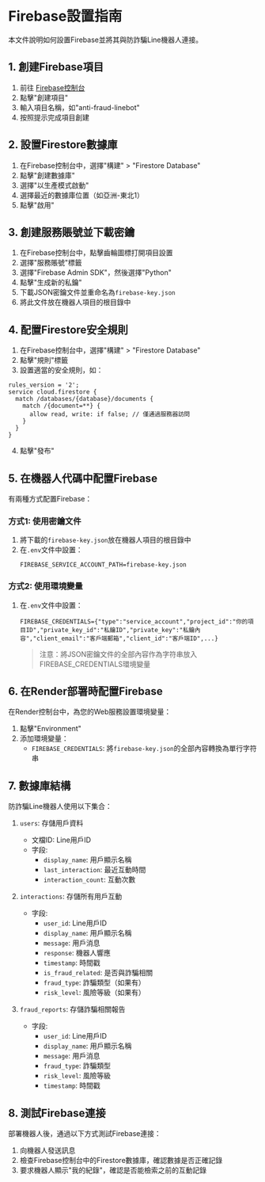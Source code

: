 # Firebase設置指南

本文件說明如何設置Firebase並將其與防詐騙Line機器人連接。

## 1. 創建Firebase項目

1. 前往 [Firebase控制台](https://console.firebase.google.com/)
2. 點擊"創建項目"
3. 輸入項目名稱，如"anti-fraud-linebot"
4. 按照提示完成項目創建

## 2. 設置Firestore數據庫

1. 在Firebase控制台中，選擇"構建" > "Firestore Database"
2. 點擊"創建數據庫"
3. 選擇"以生產模式啟動"
4. 選擇最近的數據庫位置（如亞洲-東北1）
5. 點擊"啟用"

## 3. 創建服務賬號並下載密鑰

1. 在Firebase控制台中，點擊齒輪圖標打開項目設置
2. 選擇"服務賬號"標籤
3. 選擇"Firebase Admin SDK"，然後選擇"Python"
4. 點擊"生成新的私鑰"
5. 下載JSON密鑰文件並重命名為`firebase-key.json`
6. 將此文件放在機器人項目的根目錄中

## 4. 配置Firestore安全規則

1. 在Firebase控制台中，選擇"構建" > "Firestore Database"
2. 點擊"規則"標籤
3. 設置適當的安全規則，如：

```
rules_version = '2';
service cloud.firestore {
  match /databases/{database}/documents {
    match /{document=**} {
      allow read, write: if false; // 僅通過服務器訪問
    }
  }
}
```

4. 點擊"發布"

## 5. 在機器人代碼中配置Firebase

有兩種方式配置Firebase：

### 方式1: 使用密鑰文件

1. 將下載的`firebase-key.json`放在機器人項目的根目錄中
2. 在`.env`文件中設置：
   ```
   FIREBASE_SERVICE_ACCOUNT_PATH=firebase-key.json
   ```

### 方式2: 使用環境變量

1. 在`.env`文件中設置：
   ```
   FIREBASE_CREDENTIALS={"type":"service_account","project_id":"你的項目ID","private_key_id":"私鑰ID","private_key":"私鑰內容","client_email":"客戶端郵箱","client_id":"客戶端ID",...}
   ```
   
   > 注意：將JSON密鑰文件的全部內容作為字符串放入FIREBASE_CREDENTIALS環境變量

## 6. 在Render部署時配置Firebase

在Render控制台中，為您的Web服務設置環境變量：

1. 點擊"Environment"
2. 添加環境變量：
   - `FIREBASE_CREDENTIALS`: 將`firebase-key.json`的全部內容轉換為單行字符串

## 7. 數據庫結構

防詐騙Line機器人使用以下集合：

1. `users`: 存儲用戶資料
   - 文檔ID: Line用戶ID
   - 字段:
     - `display_name`: 用戶顯示名稱
     - `last_interaction`: 最近互動時間
     - `interaction_count`: 互動次數

2. `interactions`: 存儲所有用戶互動
   - 字段:
     - `user_id`: Line用戶ID
     - `display_name`: 用戶顯示名稱
     - `message`: 用戶消息
     - `response`: 機器人響應
     - `timestamp`: 時間戳
     - `is_fraud_related`: 是否與詐騙相關
     - `fraud_type`: 詐騙類型（如果有）
     - `risk_level`: 風險等級（如果有）

3. `fraud_reports`: 存儲詐騙相關報告
   - 字段:
     - `user_id`: Line用戶ID
     - `display_name`: 用戶顯示名稱
     - `message`: 用戶消息
     - `fraud_type`: 詐騙類型
     - `risk_level`: 風險等級
     - `timestamp`: 時間戳

## 8. 測試Firebase連接

部署機器人後，通過以下方式測試Firebase連接：

1. 向機器人發送訊息
2. 檢查Firebase控制台中的Firestore數據庫，確認數據是否正確記錄
3. 要求機器人顯示"我的紀錄"，確認是否能檢索之前的互動記錄 